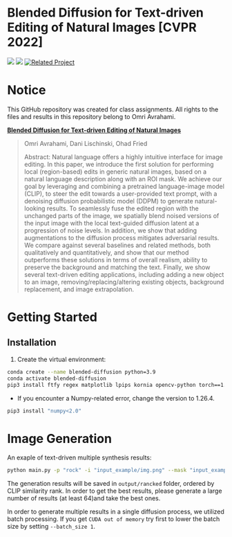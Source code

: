 # Blended Diffusion for Text-driven Editing of Natural Images [CVPR 2022]

<a href="https://omriavrahami.com/blended-diffusion-page/"><img src="https://img.shields.io/static/v1?label=Project&message=Website&color=blue"></a> 
<a href="https://arxiv.org/abs/2111.14818"><img src="https://img.shields.io/badge/arXiv-2111.14818-b31b1b.svg"></a>
[![Related Project](https://img.shields.io/badge/GitHub-Related--Repo-green?logo=github)](https://github.com/omriav/blended-diffusion)

# Notice
This GitHub repository was created for class assignments. All rights to the files and results in this repository belong to Omri Avrahami.
>
> <a href="https://omriavrahami.com/blended-diffusion-page/">
**Blended Diffusion for Text-driven Editing of Natural Images**</a>
>
> Omri Avrahami, Dani Lischinski, Ohad Fried
>
> Abstract: Natural language offers a highly intuitive interface for image editing. In this paper, we introduce the first solution for performing local (region-based) edits in generic natural images, based on a natural language description along with an ROI mask.
We achieve our goal by leveraging and combining a pretrained language-image model (CLIP), to steer the edit towards a user-provided text prompt, with a denoising diffusion probabilistic model (DDPM) to generate natural-looking results.
To seamlessly fuse the edited region with the unchanged parts of the image, we spatially blend noised versions of the input image with the local text-guided diffusion latent at a progression of noise levels.
In addition, we show that adding augmentations to the diffusion process mitigates adversarial results.
We compare against several baselines and related methods, both qualitatively and quantitatively, and show that our method outperforms these solutions in terms of overall realism, ability to preserve the background and matching the text. Finally, we show several text-driven editing applications, including adding a new object to an image, removing/replacing/altering existing objects, background replacement, and image extrapolation.

# Getting Started
## Installation
1. Create the virtual environment:

```bash
conda create --name blended-diffusion python=3.9
conda activate blended-diffusion
pip3 install ftfy regex matplotlib lpips kornia opencv-python torch==1.9.0+cu111 torchvision==0.10.0+cu111 -f https://download.pytorch.org/whl/torch_stable.html
```
* If you encounter a Numpy-related error, change the version to 1.26.4.
```bash
pip3 install "numpy<2.0"
```

# Image Generation
An exaple of text-driven multiple synthesis results:

```bash
python main.py -p "rock" -i "input_example/img.png" --mask "input_example/mask.png" --output_path "output"
```
The generation results will be saved in `output/rancked` folder, ordered by CLIP similarity rank. In order to get the best results, please generate a large number of results (at least 64)and take the best ones.
>
In order to generate multiple results in a single diffusion process, we utilized batch processing. If you get `CUDA out of memory` try first to lower the batch size by setting `--batch_size 1`.
>

